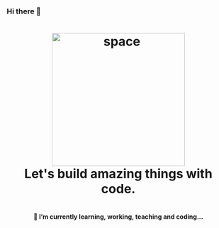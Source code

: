 ### Hi there 👋

<h1 align="center">
  <a target="_blank" rel="noopener noreferrer" href="https://twitter.com/rocksfenix" >
   <img
    src="https://cdn.statically.io/gh/rocksfenix/sources/14fb922d/spacecraft.svg"
    alt="space"
    width="300"
    align="center"
   />
  </a>
  <br>
   Let's build amazing things with code.
  <br>
</h1>

<h4 align="center">
  <br>
   🌱 I’m currently learning, working, teaching and coding...
  <br>
</h4>


<!--
**rocksfenix/rocksfenix** is a ✨ _special_ ✨ repository because its `README.md` (this file) appears on your GitHub profile.

Here are some ideas to get you started:

- 🔭 I’m currently working on ...
- 🌱 I’m currently learning ...
- 👯 I’m looking to collaborate on ...
- 🤔 I’m looking for help with ...
- 💬 Ask me about ...
- 📫 How to reach me: ...
- 😄 Pronouns: ...
- ⚡ Fun fact: ...
-->

